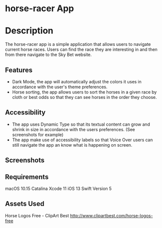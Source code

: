 # horse-racer App

# Description
The horse-racer app is a simple application that allows users to navigate current horse races. Users can find the race they are interesting in and then from there navigate to the Sky Bet website.

## Features
- Dark Mode, the app will automatically adjust the colors it uses in accordance with the user's theme preferences.
- Horse sorting, the app allows users to sort the horses in a given race by cloth or best odds so that they can see horses in the order they choose.


## Accessibility

- The app uses Dynamic Type so that its textual content can grow and shrink in size in accordance with the users preferences. (See screenshots for example)
- The app make use of accessibility labels so that Voice Over users can still navigate the app an know what is happening on screen.

## Screenshots


## Requirements
macOS 10.15 Catalina
Xcode 11
iOS 13
Swift Version 5

## Assets Used
Horse Logos Free - ClipArt Best
http://www.clipartbest.com/horse-logos-free
